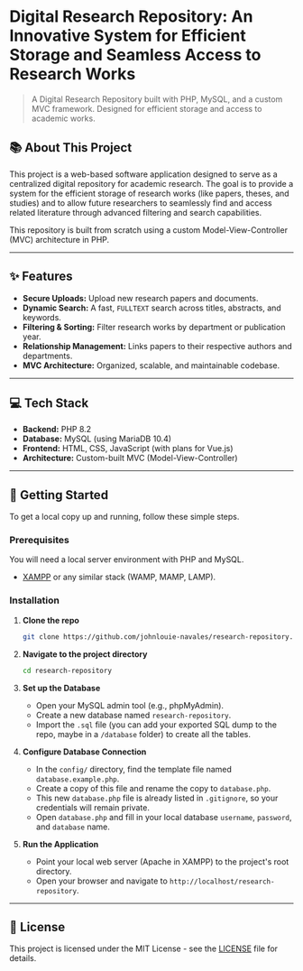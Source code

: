 # Digital Research Repository: An Innovative System for Efficient Storage and Seamless Access to Research Works

> A Digital Research Repository built with PHP, MySQL, and a custom MVC framework. Designed for efficient storage and access to academic works.



## 📚 About This Project

This project is a web-based software application designed to serve as a centralized digital repository for academic research. The goal is to provide a system for the efficient storage of research works (like papers, theses, and studies) and to allow future researchers to seamlessly find and access related literature through advanced filtering and search capabilities.

This repository is built from scratch using a custom Model-View-Controller (MVC) architecture in PHP.

---

## ✨ Features

* **Secure Uploads:** Upload new research papers and documents.
* **Dynamic Search:** A fast, `FULLTEXT` search across titles, abstracts, and keywords.
* **Filtering & Sorting:** Filter research works by department or publication year.
* **Relationship Management:** Links papers to their respective authors and departments.
* **MVC Architecture:** Organized, scalable, and maintainable codebase.

---

## 💻 Tech Stack

* **Backend:** PHP 8.2
* **Database:** MySQL (using MariaDB 10.4)
* **Frontend:** HTML, CSS, JavaScript (with plans for Vue.js)
* **Architecture:** Custom-built MVC (Model-View-Controller)

---

## 🚀 Getting Started

To get a local copy up and running, follow these simple steps.

### Prerequisites

You will need a local server environment with PHP and MySQL.
* [XAMPP](https://www.apachefriends.org/) or any similar stack (WAMP, MAMP, LAMP).

### Installation

1.  **Clone the repo**
    ```sh
    git clone https://github.com/johnlouie-navales/research-repository.git
    ```

2.  **Navigate to the project directory**
    ```sh
    cd research-repository
    ```

3.  **Set up the Database**
    * Open your MySQL admin tool (e.g., phpMyAdmin).
    * Create a new database named `research-repository`.
    * Import the `.sql` file (you can add your exported SQL dump to the repo, maybe in a `/database` folder) to create all the tables.

4.  **Configure Database Connection**
    * In the `config/` directory, find the template file named `database.example.php`.
    * Create a copy of this file and rename the copy to `database.php`.
    * This new `database.php` file is already listed in `.gitignore`, so your credentials will remain private.
    * Open `database.php` and fill in your local database `username`, `password`, and `database` name.

5.  **Run the Application**
    * Point your local web server (Apache in XAMPP) to the project's root directory.
    * Open your browser and navigate to `http://localhost/research-repository`.

---

## 📜 License

This project is licensed under the MIT License - see the [LICENSE](LICENSE) file for details.
